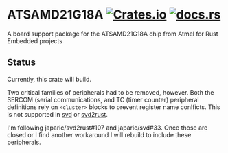 # ATSAMD21G18A [![Crates.io](https://img.shields.io/crates/v/atsamd21g18a.svg)](https://crates.io/crates/atsamd21g18a) [![docs.rs](https://img.shields.io/badge/docs.rs--brightgreen.svg)](https://docs.rs/atsamd21g18a/0.1.0/atsamd21g18a/)
A board support package for the ATSAMD21G18A chip from Atmel for Rust Embedded projects

## Status
Currently, this crate will build.

Two critical families of peripherals had to be removed, however. Both the SERCOM (serial communications, and TC (timer counter) peripheral definitions rely on `<cluster>` blocks to prevent register name conlficts. This is not supported in [svd](https://github.com/japaric/svd) or [svd2rust](https://github.com/japaric/svd2rust).

I'm following japaric/svd2rust#107 and japaric/svd#33. Once those are closed or I find another workaround I will rebuild to include these peripherals.
